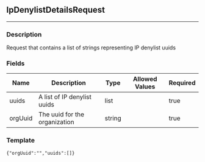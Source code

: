 ## IpDenylistDetailsRequest
---
### Description
Request that contains a list of strings representing IP denylist uuids
### Fields
| Name | Description | Type | Allowed Values | Required |
| ---- | ----------- | ---- | -------------- | -------- |
| uuids | A list of IP denylist uuids | list |  | true |
| orgUuid | The uuid for the organization | string |  | true |
### Template
```
{"orgUuid":"","uuids":[]}
```

